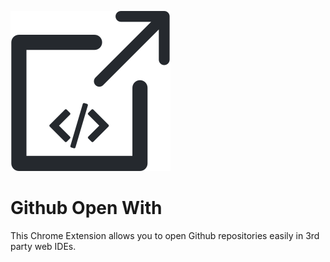 ![github-open-with icon](./icon.svg "Github Open With")

# Github Open With

This Chrome Extension allows you to open Github repositories easily in 3rd party web IDEs.
